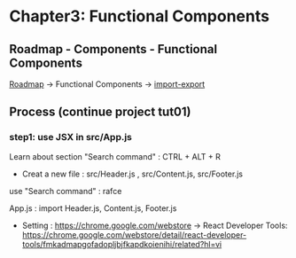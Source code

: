 # Chapter3:  Functional Components

## Roadmap - Components - Functional Components

[Roadmap](https://roadmap.sh/react)    ->    Functional Components    ->    [import-export](https://react.dev/learn/importing-and-exporting-components)

## Process (continue project tut01)

### step1: use JSX in src/App.js

Learn about section "Search command" : CTRL + ALT + R

- Creat a new file : src/Header.js , src/Content.js, src/Footer.js

use "Search command" : rafce

App.js : import Header.js, Content.js, Footer.js

- Setting : https://chrome.google.com/webstore  -> React Developer Tools:
https://chrome.google.com/webstore/detail/react-developer-tools/fmkadmapgofadopljbjfkapdkoienihi/related?hl=vi

